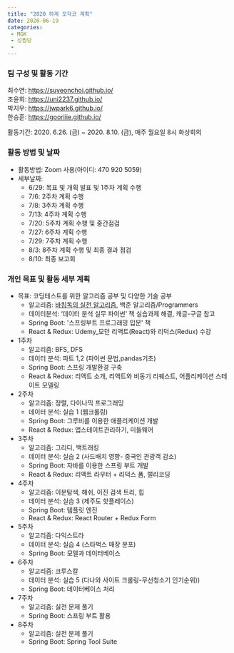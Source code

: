 ```yaml
---
title: "2020 하계 모각코 계획"
date: 2020-06-19
categories: 
 - MGK
 - 성찜당
 - 
--- 
```


### 팀 구성 및 활동 기간
최수연: <https://suyeonchoi.github.io/>  
조윤희: <https://uni2237.github.io/>  
박지우: <https://jwpark6.github.io/>  
한승훈: <https://gooriiie.github.io/>  

활동기간: 2020. 6.26. (금) ~ 2020. 8.10. (금), 매주 월요일 8시 화상회의   

### 활동 방법 및 날짜   
+ 활동방법: Zoom 사용(아이디: 470 920 5059)  
+ 세부날짜:   
  - 6/29: 목표 및 개획 발표 및 1주차 계획 수행  
  - 7/6: 2주차 계획 수행  
  - 7/8: 3주차 계획 수행  
  - 7/13: 4주차 계획 수행  
  - 7/20: 5주차 계획 수행 및 중간점검  
  - 7/27: 6주차 계획 수행  
  - 7/29: 7주차 계획 수행  
  - 8/3: 8주차 계획 수행 및 최종 결과 점검  
  - 8/10: 최종 보고회  

### 개인 목표 및 활동 세부 계획  
+ 목표: 코딩테스트를 위한 알고리즘 공부 및 다양한 기술 공부
  - 알고리즘: [바킹독의 실전 알고리즘](https://blog.encrypted.gg/category/%EA%B0%95%EC%A2%8C/%EC%8B%A4%EC%A0%84%20%EC%95%8C%EA%B3%A0%EB%A6%AC%EC%A6%98), 백준 알고리즘/Programmers  
  - 데이터분석: ‘데이터 분석 실무 파이썬’ 책 실습과제 해결, 캐글-구글 참고  
  - Spring Boot: '스프링부트 프로그래밍 입문' 책  
  - React & Redux: Udemy_모던 리액트(React)와 리덕스(Redux) 수강  
+ 1주차  
  - 알고리즘: BFS, DFS    
  - 데이터 분석: 파트 1,2 (파이썬 문법,pandas기초)  
  - Spring Boot: 스프링 개발환경 구축  
  - React & Redux: 리액트 소개, 리액트와 비동기 리퀘스트, 어플리케이션 스테이트 모델링  
+ 2주차  
  - 알고리즘: 정렬, 다이나믹 프로그래밍   
  - 데이터 분석: 실습 1 (웹크롤링)  
  - Spring Boot: 그루비를 이용한 애플리케이션 개발  
  - React & Redux: 앱스테이트관리하기, 미들웨어  
+ 3주차  
  - 알고리즘: 그리디, 백트래킹   
  - 데이터 분석: 실습 2 (사드배치 영향- 중국인 관광객 감소)  
  - Spring Boot: 자바를 이용한 스프링 부트 개발  
  - React & Redux: 리액트 라우터 + 리덕스 폼, 랠리코딩  
+ 4주차  
  - 알고리즘: 이분탐색, 해쉬, 이진 검색 트리, 힙   
  - 데이터 분석: 실습 3 (제주도 핫플레이스)  
  - Spring Boot: 템플릿 엔진  
  - React & Redux: React Router + Redux Form  
+ 5주차  
  - 알고리즘: 다익스트라   
  - 데이터 분석: 실습 4 (스타벅스 매장 분포)  
  - Spring Boot: 모델과 데이터베이스  
+ 6주차  
  - 알고리즘: 크루스칼   
  - 데이터 분석: 실습 5 (다나와 사이트 크롤링-무선청소기 인기순위))  
  - Spring Boot: 데이터베이스 처리    
+ 7주차  
  - 알고리즘: 실전 문제 풀기  
  - Spring Boot: 스프링 부트 활용    
+ 8주차  
  - 알고리즘: 실전 문제 풀기   
  - Spring Boot: Spring Tool Suite  

